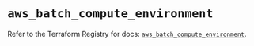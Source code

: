 # `aws_batch_compute_environment`

Refer to the Terraform Registry for docs: [`aws_batch_compute_environment`](https://registry.terraform.io/providers/hashicorp/aws/6.4.0/docs/resources/batch_compute_environment).

